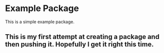# Example Package

This is a simple example package.

## This is my first attempt at creating a package and then pushing it. Hopefully I get it right this time.
